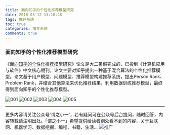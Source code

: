 ```yaml
---
title: 面向知乎的个性化推荐模型研究
date: 2018-03-12 13:18:48
tags: 推荐系统
toc: true
categories: 推荐系统
comments: true
---
```

### 面向知乎的个性化推荐模型研究
《[面向知乎的个性化推荐模型研究](https://github.com/XiaoYiii/Paper/blob/master/Paper/%E9%9D%A2%E5%90%91%E7%9F%A5%E4%B9%8E%E7%9A%84%E4%B8%AA%E6%80%A7%E5%8C%96%E6%8E%A8%E8%8D%90%E6%A8%A1%E5%9E%8B%E7%A0%94%E7%A9%B6.pdf)》论文是大二暑假完成的，已投到《计算机应用与软件》中文核心期刊。论文主要对知乎提出一种基于混合算法的个性化推荐模型。论文基于用户模型、问题模型、推荐模型构建推荐系统，提出Person Rank、Problem Rank，并结合其他算法来优化推荐结果，利用数据训练推荐模型，最终得到面向知乎的个性化推荐模型。

![001](面向知乎的个性化推荐模型研究论文/001.png)
![002](面向知乎的个性化推荐模型研究论文/002.png)
![003](面向知乎的个性化推荐模型研究论文/003.png)
![004](面向知乎的个性化推荐模型研究论文/004.png)
![005](面向知乎的个性化推荐模型研究论文/005.png)

----------
更多内容请关注公众号'谓之小一'，若有疑问可在公众号后台提问，随时回答，内容转载请注明出处。「谓之小一」希望提供给读者别处看不到的内容，关于互联网、机器学习、数据挖掘、编程、书籍、生活...
![推广](面向知乎的个性化推荐模型研究论文/推广.png)
